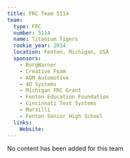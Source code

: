```yaml
---
title: FRC Team 5114
team:
  type: FRC
  number: 5114
  name: Titanium Tigers
  rookie_year: 2014
  location: Fenton, Michigan, USA
  sponsors:
    - BorgWarner
    - Creative Foam
    - AGM Automotive
    - 4D Systems
    - Michigan FRC Grant
    - Fenton Education Foundation
    - Cincinnati Test Systems
    - Marsilli
    - Fenton Senior High School
  links:
    Website: 
---
```

No content has been added for this team